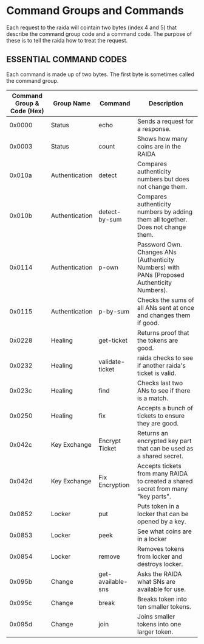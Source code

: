 # Command Groups and Commands
Each request to the raida will cointain two bytes (index 4 and 5) that describe the command group code and a command code. 
The purpose of these is to tell the raida how to treat the request. 


## ESSENTIAL COMMAND CODES
Each command is made up of two bytes. The first byte is sometimes called the command group. 
                                   
Command Group & Code (Hex) | Group Name | Command | Description
---|---|---|---
0x0000 | Status | echo | Sends a request for a response.
0x0003 | Status | count | Shows how many coins are in the RAIDA
0x010a | Authentication | detect | Compares authenticity numbers but does not change them.
0x010b | Authentication | detect-by-sum | Compares authenticity numbers by adding them all together. Does not change them.
0x0114 | Authentication | p-own | Password Own. Changes ANs (Authenticity Numbers) with PANs (Proposed Authenticity Numbers). 
0x0115 | Authentication | p-by-sum | Checks the sums of all ANs sent at once and changes them if good.
0x0228 | Healing | get-ticket | Returns proof that the tokens are good. 
0x0232 | Healing | validate-ticket | raida checks to see if another raida's ticket is valid. 
0x023c | Healing | find | Checks last two ANs to see if there is a match. 
0x0250 | Healing | fix | Accepts a bunch of tickets to ensure they are good.
0x042c | Key Exchange | Encrypt Ticket | Returns an encrypted key part that can be used as a shared secret. 
0x042d | Key Exchange | Fix Encryption | Accepts tickets from many RAIDA to created a shared secret from many "key parts". 
0x0852 | Locker | put | Puts token in a locker that can be opened by a key.
0x0853 | Locker | peek | See what coins are in a locker
0x0854 | Locker | remove | Removes tokens from locker and destroys locker.
0x095b | Change | get-available-sns | Asks the RAIDA what SNs are available for use. 
0x095c | Change | break | Breaks token into ten smaller tokens. 
0x095d | Change | join | Joins smaller tokens into one larger token.

